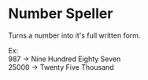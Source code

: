 # Number Speller

Turns a number into it's full written form.

Ex:  
987 -> Nine Hundred Eighty Seven  
25000  -> Twenty Five Thousand
